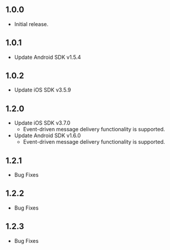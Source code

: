 ## 1.0.0

* Initial release.

## 1.0.1

* Update Android SDK v1.5.4

## 1.0.2

* Update iOS SDK v3.5.9

## 1.2.0

* Update iOS SDK v3.7.0
  * Event-driven message delivery functionality is supported.
* Update Android SDK v1.6.0
  * Event-driven message delivery functionality is supported.

## 1.2.1

* Bug Fixes

## 1.2.2

* Bug Fixes

## 1.2.3

* Bug Fixes